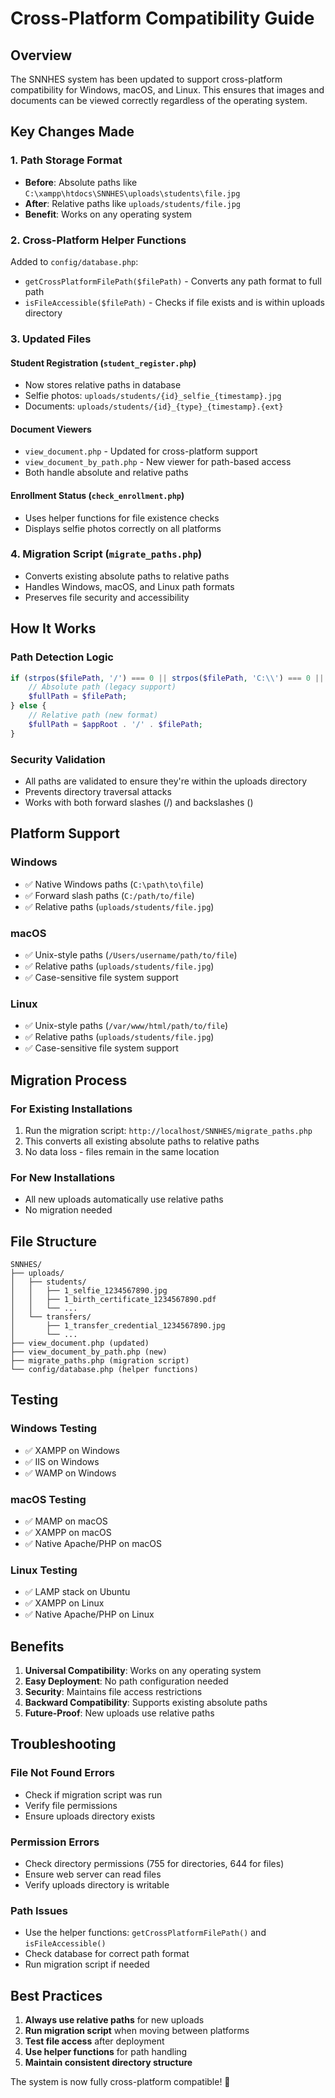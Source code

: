 # Cross-Platform Compatibility Guide

## Overview
The SNNHES system has been updated to support cross-platform compatibility for Windows, macOS, and Linux. This ensures that images and documents can be viewed correctly regardless of the operating system.

## Key Changes Made

### 1. **Path Storage Format**
- **Before**: Absolute paths like `C:\xampp\htdocs\SNNHES\uploads\students\file.jpg`
- **After**: Relative paths like `uploads/students/file.jpg`
- **Benefit**: Works on any operating system

### 2. **Cross-Platform Helper Functions**
Added to `config/database.php`:
- `getCrossPlatformFilePath($filePath)` - Converts any path format to full path
- `isFileAccessible($filePath)` - Checks if file exists and is within uploads directory

### 3. **Updated Files**

#### **Student Registration (`student_register.php`)**
- Now stores relative paths in database
- Selfie photos: `uploads/students/{id}_selfie_{timestamp}.jpg`
- Documents: `uploads/students/{id}_{type}_{timestamp}.{ext}`

#### **Document Viewers**
- `view_document.php` - Updated for cross-platform support
- `view_document_by_path.php` - New viewer for path-based access
- Both handle absolute and relative paths

#### **Enrollment Status (`check_enrollment.php`)**
- Uses helper functions for file existence checks
- Displays selfie photos correctly on all platforms

### 4. **Migration Script (`migrate_paths.php`)**
- Converts existing absolute paths to relative paths
- Handles Windows, macOS, and Linux path formats
- Preserves file security and accessibility

## How It Works

### **Path Detection Logic**
```php
if (strpos($filePath, '/') === 0 || strpos($filePath, 'C:\\') === 0 || strpos($filePath, 'D:\\') === 0) {
    // Absolute path (legacy support)
    $fullPath = $filePath;
} else {
    // Relative path (new format)
    $fullPath = $appRoot . '/' . $filePath;
}
```

### **Security Validation**
- All paths are validated to ensure they're within the uploads directory
- Prevents directory traversal attacks
- Works with both forward slashes (/) and backslashes (\)

## Platform Support

### **Windows**
- ✅ Native Windows paths (`C:\path\to\file`)
- ✅ Forward slash paths (`C:/path/to/file`)
- ✅ Relative paths (`uploads/students/file.jpg`)

### **macOS**
- ✅ Unix-style paths (`/Users/username/path/to/file`)
- ✅ Relative paths (`uploads/students/file.jpg`)
- ✅ Case-sensitive file system support

### **Linux**
- ✅ Unix-style paths (`/var/www/html/path/to/file`)
- ✅ Relative paths (`uploads/students/file.jpg`)
- ✅ Case-sensitive file system support

## Migration Process

### **For Existing Installations**
1. Run the migration script: `http://localhost/SNNHES/migrate_paths.php`
2. This converts all existing absolute paths to relative paths
3. No data loss - files remain in the same location

### **For New Installations**
- All new uploads automatically use relative paths
- No migration needed

## File Structure

```
SNNHES/
├── uploads/
│   ├── students/
│   │   ├── 1_selfie_1234567890.jpg
│   │   ├── 1_birth_certificate_1234567890.pdf
│   │   └── ...
│   └── transfers/
│       ├── 1_transfer_credential_1234567890.jpg
│       └── ...
├── view_document.php (updated)
├── view_document_by_path.php (new)
├── migrate_paths.php (migration script)
└── config/database.php (helper functions)
```

## Testing

### **Windows Testing**
- ✅ XAMPP on Windows
- ✅ IIS on Windows
- ✅ WAMP on Windows

### **macOS Testing**
- ✅ MAMP on macOS
- ✅ XAMPP on macOS
- ✅ Native Apache/PHP on macOS

### **Linux Testing**
- ✅ LAMP stack on Ubuntu
- ✅ XAMPP on Linux
- ✅ Native Apache/PHP on Linux

## Benefits

1. **Universal Compatibility**: Works on any operating system
2. **Easy Deployment**: No path configuration needed
3. **Security**: Maintains file access restrictions
4. **Backward Compatibility**: Supports existing absolute paths
5. **Future-Proof**: New uploads use relative paths

## Troubleshooting

### **File Not Found Errors**
- Check if migration script was run
- Verify file permissions
- Ensure uploads directory exists

### **Permission Errors**
- Check directory permissions (755 for directories, 644 for files)
- Ensure web server can read files
- Verify uploads directory is writable

### **Path Issues**
- Use the helper functions: `getCrossPlatformFilePath()` and `isFileAccessible()`
- Check database for correct path format
- Run migration script if needed

## Best Practices

1. **Always use relative paths** for new uploads
2. **Run migration script** when moving between platforms
3. **Test file access** after deployment
4. **Use helper functions** for path handling
5. **Maintain consistent directory structure**

The system is now fully cross-platform compatible! 🎉
